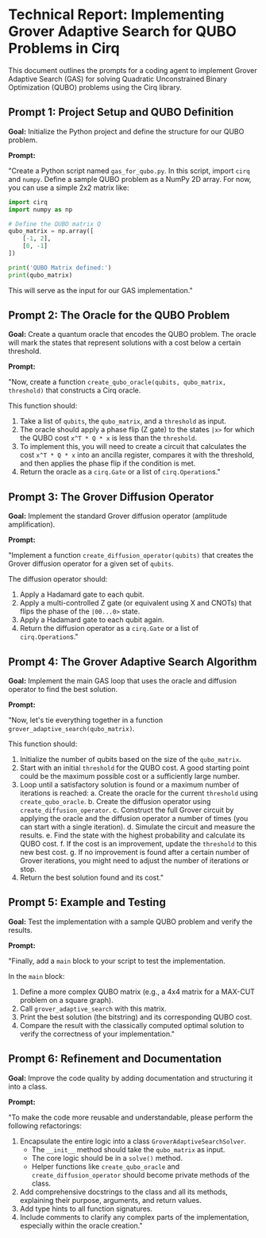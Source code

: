# Technical Report: Implementing Grover Adaptive Search for QUBO Problems in Cirq

This document outlines the prompts for a coding agent to implement Grover Adaptive Search (GAS) for solving Quadratic Unconstrained Binary Optimization (QUBO) problems using the Cirq library.

## Prompt 1: Project Setup and QUBO Definition

**Goal:** Initialize the Python project and define the structure for our QUBO problem.

**Prompt:**

"Create a Python script named `gas_for_qubo.py`. In this script, import `cirq` and `numpy`. Define a sample QUBO problem as a NumPy 2D array. For now, you can use a simple 2x2 matrix like:

```python
import cirq
import numpy as np

# Define the QUBO matrix Q
qubo_matrix = np.array([
    [-1, 2],
    [0, -1]
])

print('QUBO Matrix defined:')
print(qubo_matrix)
```

This will serve as the input for our GAS implementation."

## Prompt 2: The Oracle for the QUBO Problem

**Goal:** Create a quantum oracle that encodes the QUBO problem. The oracle will mark the states that represent solutions with a cost below a certain threshold.

**Prompt:**

"Now, create a function `create_qubo_oracle(qubits, qubo_matrix, threshold)` that constructs a Cirq oracle.

This function should:
1.  Take a list of `qubits`, the `qubo_matrix`, and a `threshold` as input.
2.  The oracle should apply a phase flip (Z gate) to the states `|x>` for which the QUBO cost `x^T * Q * x` is less than the `threshold`.
3.  To implement this, you will need to create a circuit that calculates the cost `x^T * Q * x` into an ancilla register, compares it with the threshold, and then applies the phase flip if the condition is met.
4.  Return the oracle as a `cirq.Gate` or a list of `cirq.Operation`s."

## Prompt 3: The Grover Diffusion Operator

**Goal:** Implement the standard Grover diffusion operator (amplitude amplification).

**Prompt:**

"Implement a function `create_diffusion_operator(qubits)` that creates the Grover diffusion operator for a given set of `qubits`.

The diffusion operator should:
1.  Apply a Hadamard gate to each qubit.
2.  Apply a multi-controlled Z gate (or equivalent using X and CNOTs) that flips the phase of the `|00...0>` state.
3.  Apply a Hadamard gate to each qubit again.
4.  Return the diffusion operator as a `cirq.Gate` or a list of `cirq.Operation`s."

## Prompt 4: The Grover Adaptive Search Algorithm

**Goal:** Implement the main GAS loop that uses the oracle and diffusion operator to find the best solution.

**Prompt:**

"Now, let's tie everything together in a function `grover_adaptive_search(qubo_matrix)`.

This function should:
1.  Initialize the number of qubits based on the size of the `qubo_matrix`.
2.  Start with an initial `threshold` for the QUBO cost. A good starting point could be the maximum possible cost or a sufficiently large number.
3.  Loop until a satisfactory solution is found or a maximum number of iterations is reached:
    a. Create the oracle for the current `threshold` using `create_qubo_oracle`.
    b. Create the diffusion operator using `create_diffusion_operator`.
    c. Construct the full Grover circuit by applying the oracle and the diffusion operator a number of times (you can start with a single iteration).
    d. Simulate the circuit and measure the results.
    e. Find the state with the highest probability and calculate its QUBO cost.
    f. If the cost is an improvement, update the `threshold` to this new best cost.
    g. If no improvement is found after a certain number of Grover iterations, you might need to adjust the number of iterations or stop.
4.  Return the best solution found and its cost."

## Prompt 5: Example and Testing

**Goal:** Test the implementation with a sample QUBO problem and verify the results.

**Prompt:**

"Finally, add a `main` block to your script to test the implementation.

In the `main` block:
1.  Define a more complex QUBO matrix (e.g., a 4x4 matrix for a MAX-CUT problem on a square graph).
2.  Call `grover_adaptive_search` with this matrix.
3.  Print the best solution (the bitstring) and its corresponding QUBO cost.
4.  Compare the result with the classically computed optimal solution to verify the correctness of your implementation."

## Prompt 6: Refinement and Documentation

**Goal:** Improve the code quality by adding documentation and structuring it into a class.

**Prompt:**

"To make the code more reusable and understandable, please perform the following refactorings:

1.  Encapsulate the entire logic into a class `GroverAdaptiveSearchSolver`.
    - The `__init__` method should take the `qubo_matrix` as input.
    - The core logic should be in a `solve()` method.
    - Helper functions like `create_qubo_oracle` and `create_diffusion_operator` should become private methods of the class.
2.  Add comprehensive docstrings to the class and all its methods, explaining their purpose, arguments, and return values.
3.  Add type hints to all function signatures.
4.  Include comments to clarify any complex parts of the implementation, especially within the oracle creation."
